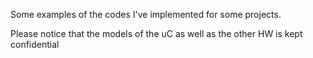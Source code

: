 Some examples of the codes I've implemented for some projects. 

Please notice that the models of the uC as well as the other HW is kept confidential
